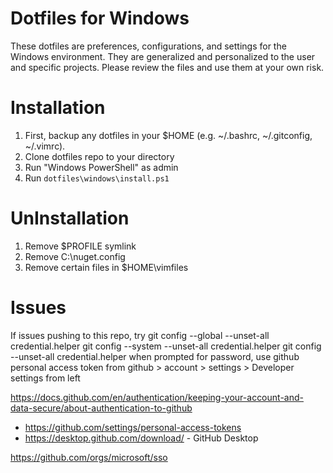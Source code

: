 Dotfiles for Windows
===================
These dotfiles are preferences, configurations, and settings for the Windows environment. They are generalized and personalized to the user and specific projects. Please review the files and use them at your own risk.

Installation
===================
  1. First, backup any dotfiles in your $HOME (e.g. ~/.bashrc, ~/.gitconfig, ~/.vimrc).
  1. Clone dotfiles repo to your directory
  1. Run "Windows PowerShell" as admin
  1. Run `dotfiles\windows\install.ps1`

UnInstallation
===================
  1. Remove $PROFILE symlink
  1. Remove C:\nuget.config
  1. Remove certain files in $HOME\vimfiles

Issues
===================
If issues pushing to this repo, try
git config --global --unset-all credential.helper
git config --system --unset-all credential.helper
git config --unset-all credential.helper
when prompted for password, use github personal access token from github > account > settings > Developer settings from left

https://docs.github.com/en/authentication/keeping-your-account-and-data-secure/about-authentication-to-github
  - https://github.com/settings/personal-access-tokens
  - https://desktop.github.com/download/ - GitHub Desktop

https://github.com/orgs/microsoft/sso

